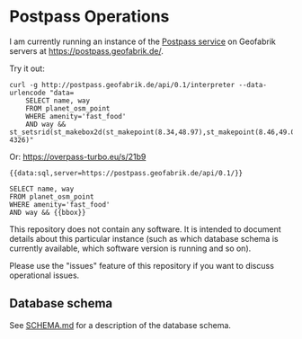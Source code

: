 # Postpass Operations

I am currently running an instance of the 
[Postpass service](https://github.com/woodpeck/postpass) on 
Geofabrik servers at https://postpass.geofabrik.de/.

Try it out:

    curl -g http://postpass.geofabrik.de/api/0.1/interpreter --data-urlencode "data=
        SELECT name, way 
        FROM planet_osm_point
        WHERE amenity='fast_food' 
        AND way && st_setsrid(st_makebox2d(st_makepoint(8.34,48.97),st_makepoint(8.46,49.03)), 4326)"

Or: https://overpass-turbo.eu/s/21b9

    {{data:sql,server=https://postpass.geofabrik.de/api/0.1/}}
    
    SELECT name, way
    FROM planet_osm_point
    WHERE amenity='fast_food'
    AND way && {{bbox}}



This repository does not contain any software. It is intended to document details 
about this particular instance (such as which database schema is currently available,
which software version is running and so on).

Please use the "issues" feature of this repository if you want to discuss operational
issues.

## Database schema

See [SCHEMA.md](./SCHEMA.md) for a description of the database schema.
